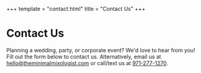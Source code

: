 +++
template = "contact.html"
title = "Contact Us"
+++

# Contact Us

Planning a wedding, party, or corporate event? We'd love to hear from you! Fill out the form below to contact us. Alternatively, email us at [hello@theminimalmixologist.com](mailto:hello@theminimalmixologist.com) or call/text us at [971-277-1270](tel:971-277-1270).
